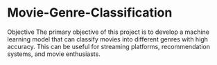 # Movie-Genre-Classification
Objective The primary objective of this project is to develop a machine learning model that can classify movies into different genres with high accuracy. This can be useful for streaming platforms, recommendation systems, and movie enthusiasts.
